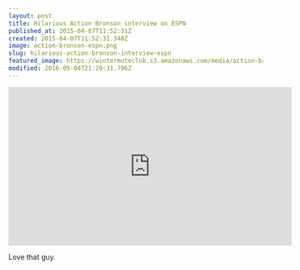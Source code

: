 ```yaml
---
layout: post
title: Hilarious Action Bronson interview on ESPN
published_at: 2015-04-07T11:52:31Z
created: 2015-04-07T11:52:31.340Z
image: action-bronson-espn.png
slug: hilarious-action-bronson-interview-espn
featured_image: https://wintermuteclub.s3.amazonaws.com/media/action-bronson-espn.png
modified: 2016-05-04T21:20:31.796Z
---
```

<iframe width="560" height="315" src="https://www.youtube-nocookie.com/embed/CQ_gNmmd5jA" frameborder="0" allow="accelerometer; autoplay; encrypted-media; gyroscope; picture-in-picture" allowfullscreen></iframe>

Love that guy.
